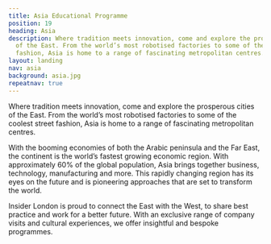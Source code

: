```yaml
---
title: Asia Educational Programme
position: 19
heading: Asia
description: Where tradition meets innovation, come and explore the prosperous cities
  of the East. From the world’s most robotised factories to some of the coolest street
  fashion, Asia is home to a range of fascinating metropolitan centres.
layout: landing
nav: asia
background: asia.jpg
repeatnav: true
---
```


Where tradition meets innovation, come and explore the prosperous cities of the East. From the world’s most robotised factories to some of the coolest street fashion, Asia is home to a range of fascinating metropolitan centres.

With the booming economies of both the Arabic peninsula and the Far East, the continent is the world’s fastest growing economic region. With approximately 60% of the global population, Asia brings together business, technology, manufacturing and more. This rapidly changing region has its eyes on the future and is pioneering approaches that are set to transform the world.

Insider London is proud to connect the East with the West, to share best practice and work for a better future. With an exclusive range of company visits and cultural experiences, we offer insightful and bespoke programmes.
